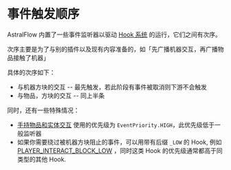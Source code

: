 # 事件触发顺序

AstralFlow 内置了一些事件监听器以驱动 [Hook 系统](./spec/universal/hook.md) 的运行，它们之间有次序。

次序主要是为了与别的插件以及现有内容准备的，如「先广播机器交互，再广播物品接触了机器」

具体的次序如下：

- 与机器方块的交互 -- 最先触发，若此阶段有事件被取消则下游不会触发
- 与物品，方块的交互 -- 同上半条

同时，还有一些特殊情况：

- [手持物品和实体交互](https://af.ib67.io/javadoc/io/ib67/astralflow/hook/HookType.html#PLAYER_INTERACT_ENTITY)
  使用的优先级为 `EventPriority.HIGH`，此优先级低于一般监听器
- 如果你需要绕过被机器方块阻止的事件，可以用带有后缀 `_LOW` 的 Hook,
  例如 [PLAYER_INTERACT_BLOCK_LOW](https://af.ib67.io/javadoc/io/ib67/astralflow/hook/HookType.html#PLAYER_INTERACT_BLOCK_LOW)
  ，同时这类 Hook 的优先级通常都高于同类型的其他 Hook.